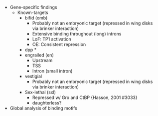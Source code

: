 * Gene-specific findings
	* Known-targets
		* bifid (omb)
			* Probably not an embryonic target (repressed in wing disks via brinker interaction)
			* Extensive binding throughout (long) introns
			* LoF: TP1 activation
			* OE: Consistent repression
		* dpp
			* 
		* engrailed (en)
			* Upstream
			* TSS
			* Intron (small intron)
		* vestigial
			* Probably not an embryonic target (repressed in wing disks via brinker interaction)
		* Sex-lethal (sxl)
			* Repressed w/ Gro and CtBP {Hasson, 2001 #3033}
			* daughterless?
* Global analysis of binding motifs